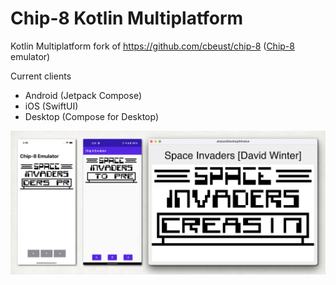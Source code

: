 # Chip-8 Kotlin Multiplatform

Kotlin Multiplatform fork of https://github.com/cbeust/chip-8
([Chip-8](http://www.cs.columbia.edu/~sedwards/classes/2016/4840-spring/designs/Chip8.pdf) emulator)

Current clients
* Android (Jetpack Compose)
* iOS (SwiftUI)
* Desktop (Compose for Desktop)


![Screenshots](/art/screenshots.png?raw=true)